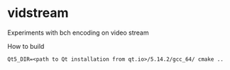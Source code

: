 # vidstream
Experiments with bch encoding on video stream

How to build

```Qt5_DIR=<path to Qt installation from qt.io>/5.14.2/gcc_64/ cmake ..```
